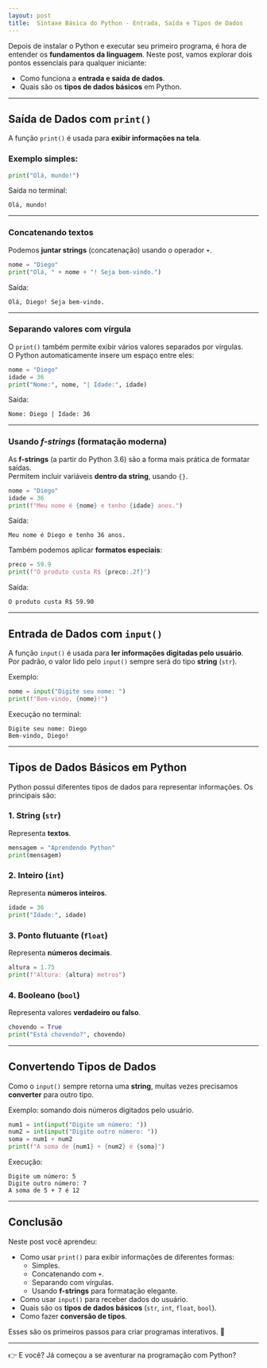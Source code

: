 ```yaml
---
layout: post
title:  Sintaxe Básica do Python - Entrada, Saída e Tipos de Dados
---
```


Depois de instalar o Python e executar seu primeiro programa, é hora de entender os **fundamentos da linguagem**. Neste post, vamos explorar dois pontos essenciais para qualquer iniciante:  

- Como funciona a **entrada e saída de dados**.  
- Quais são os **tipos de dados básicos** em Python.  

---

## Saída de Dados com `print()`

A função `print()` é usada para **exibir informações na tela**.  

### Exemplo simples:
```python
print("Olá, mundo!")
```

Saída no terminal:
```
Olá, mundo!
```

---

### Concatenando textos
Podemos **juntar strings** (concatenação) usando o operador `+`.  

```python
nome = "Diego"
print("Olá, " + nome + "! Seja bem-vindo.")
```

Saída:
```
Olá, Diego! Seja bem-vindo.
```

---

### Separando valores com vírgula
O `print()` também permite exibir vários valores separados por vírgulas.  
O Python automaticamente insere um espaço entre eles:  

```python
nome = "Diego"
idade = 36
print("Nome:", nome, "| Idade:", idade)
```

Saída:
```
Nome: Diego | Idade: 36
```

---

### Usando *f-strings* (formatação moderna)
As **f-strings** (a partir do Python 3.6) são a forma mais prática de formatar saídas.  
Permitem incluir variáveis **dentro da string**, usando `{}`.  

```python
nome = "Diego"
idade = 36
print(f"Meu nome é {nome} e tenho {idade} anos.")
```

Saída:
```
Meu nome é Diego e tenho 36 anos.
```

Também podemos aplicar **formatos especiais**:  

```python
preco = 59.9
print(f"O produto custa R$ {preco:.2f}")
```

Saída:
```
O produto custa R$ 59.90
```

---

## Entrada de Dados com `input()`

A função `input()` é usada para **ler informações digitadas pelo usuário**.  
Por padrão, o valor lido pelo `input()` sempre será do tipo **string** (`str`).

Exemplo:
```python
nome = input("Digite seu nome: ")
print(f"Bem-vindo, {nome}!")
```

Execução no terminal:
```
Digite seu nome: Diego
Bem-vindo, Diego!
```

---

## Tipos de Dados Básicos em Python

Python possui diferentes tipos de dados para representar informações. Os principais são:

### 1. String (`str`)
Representa **textos**.  
```python
mensagem = "Aprendendo Python"
print(mensagem)
```

### 2. Inteiro (`int`)
Representa **números inteiros**.  
```python
idade = 36
print("Idade:", idade)
```

### 3. Ponto flutuante (`float`)
Representa **números decimais**.  
```python
altura = 1.75
print(f"Altura: {altura} metros")
```

### 4. Booleano (`bool`)
Representa valores **verdadeiro ou falso**.  
```python
chovendo = True
print("Está chovendo?", chovendo)
```

---

## Convertendo Tipos de Dados

Como o `input()` sempre retorna uma **string**, muitas vezes precisamos **converter** para outro tipo.  

Exemplo: somando dois números digitados pelo usuário.  

```python
num1 = int(input("Digite um número: "))
num2 = int(input("Digite outro número: "))
soma = num1 + num2
print(f"A soma de {num1} + {num2} é {soma}")
```

Execução:
```
Digite um número: 5
Digite outro número: 7
A soma de 5 + 7 é 12
```

---

## Conclusão

Neste post você aprendeu:  

- Como usar `print()` para exibir informações de diferentes formas:  
  - Simples.  
  - Concatenando com `+`.  
  - Separando com vírgulas.  
  - Usando **f-strings** para formatação elegante.  
- Como usar `input()` para receber dados do usuário.  
- Quais são os **tipos de dados básicos** (`str`, `int`, `float`, `bool`).  
- Como fazer **conversão de tipos**.  

Esses são os primeiros passos para criar programas interativos. 🚀   

---

👉 E você? Já começou a se aventurar na programação com Python?  
